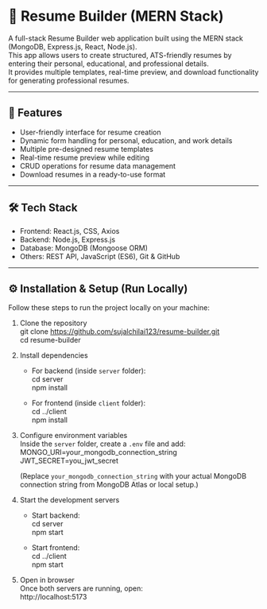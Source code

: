 # 📄 Resume Builder (MERN Stack)

A full-stack Resume Builder web application built using the MERN stack (MongoDB, Express.js, React, Node.js).  
This app allows users to create structured, ATS-friendly resumes by entering their personal, educational, and professional details.  
It provides multiple templates, real-time preview, and download functionality for generating professional resumes.

---

## 🚀 Features

- User-friendly interface for resume creation  
- Dynamic form handling for personal, education, and work details  
- Multiple pre-designed resume templates  
- Real-time resume preview while editing  
- CRUD operations for resume data management  
- Download resumes in a ready-to-use format  

---

## 🛠️ Tech Stack

- Frontend: React.js, CSS, Axios  
- Backend: Node.js, Express.js  
- Database: MongoDB (Mongoose ORM)  
- Others: REST API, JavaScript (ES6), Git & GitHub  

---

## ⚙️ Installation & Setup (Run Locally)

Follow these steps to run the project locally on your machine:

1. Clone the repository  
   git clone https://github.com/sujalchilai123/resume-builder.git  
   cd resume-builder  

2. Install dependencies  
   - For backend (inside `server` folder):  
     cd server  
     npm install  

   - For frontend (inside `client` folder):  
     cd ../client  
     npm install  

3. Configure environment variables  
   Inside the `server` folder, create a `.env` file and add:  
   MONGO_URI=your_mongodb_connection_string  
   JWT_SECRET=you_jwt_secret 

   (Replace `your_mongodb_connection_string` with your actual MongoDB connection string from MongoDB Atlas or local setup.)

5. Start the development servers  
   - Start backend:  
     cd server  
     npm start  

   - Start frontend:  
     cd ../client  
     npm start  

6. Open in browser  
   Once both servers are running, open:  
   http://localhost:5173  





